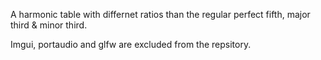 A harmonic table with differnet ratios than the regular perfect fifth, major third & minor third.

Imgui, portaudio and glfw are excluded from the repsitory.  
